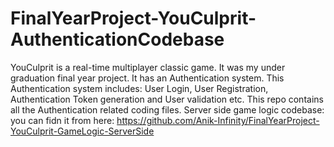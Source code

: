# FinalYearProject-YouCulprit-AuthenticationCodebase
YouCulprit is a real-time multiplayer classic game. It was my under graduation final year project.
It has an Authentication system.
This Authentication system includes: User Login, User Registration, Authentication Token generation and User validation etc.
This repo contains all the Authentication related coding files.
Server side game logic codebase: you can fidn it from here: https://github.com/Anik-Infinity/FinalYearProject-YouCulprit-GameLogic-ServerSide
